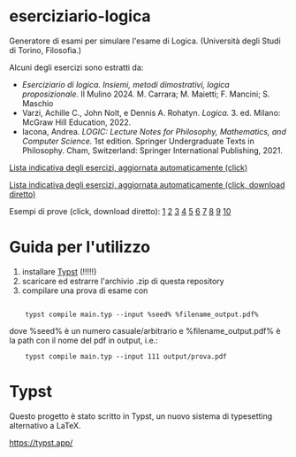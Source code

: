 # eserciziario-logica
Generatore di esami per simulare l'esame di Logica. (Università degli Studi di Torino, Filosofia.)

Alcuni degli esercizi sono estratti da:
- _Eserciziario di logica. Insiemi, metodi dimostrativi, logica proposizionale._ Il Mulino 2024. M. Carrara; M. Maietti; F. Mancini; S. Maschio
- Varzi, Achille C., John Nolt, e Dennis A. Rohatyn. _Logica._ 3. ed. Milano: McGraw Hill Education, 2022.
- Iacona, Andrea. _LOGIC: Lecture Notes for Philosophy, Mathematics, and Computer Science._ 1st edition. Springer Undergraduate Texts in Philosophy. Cham, Switzerland: Springer International Publishing, 2021.

[Lista indicativa degli esercizi, aggiornata automaticamente (click)](https://github.com/inferendo/eserciziario-logica/blob/main/pdf/lista_es.pdf)

[Lista indicativa degli esercizi, aggiornata automaticamente (click, download diretto)](https://github.com/inferendo/eserciziario-logica/raw/main/pdf/lista_es.pdf)

Esempi di prove (click, download diretto): [1](https://github.com/inferendo/eserciziario-logica/raw/main/prove_es/1.pdf)   [2](https://github.com/inferendo/eserciziario-logica/raw/main/prove_es/2.pdf)   [3](https://github.com/inferendo/eserciziario-logica/raw/main/prove_es/3.pdf)   [4](https://github.com/inferendo/eserciziario-logica/raw/main/prove_es/4.pdf)   [5](https://github.com/inferendo/eserciziario-logica/raw/main/prove_es/5.pdf)   [6](https://github.com/inferendo/eserciziario-logica/raw/main/prove_es/6.pdf)   [7](https://github.com/inferendo/eserciziario-logica/raw/main/prove_es/7.pdf)   [8](https://github.com/inferendo/eserciziario-logica/raw/main/prove_es/8.pdf)   [9](https://github.com/inferendo/eserciziario-logica/raw/main/prove_es/9.pdf)   [10](https://github.com/inferendo/eserciziario-logica/raw/main/prove_es/10.pdf)










# Guida per l'utilizzo

1. installare [Typst](https://github.com/typst/typst) (!!!!!)
2. scaricare ed estrarre l'archivio .zip di questa repository
3. compilare una prova di esame con
```

    typst compile main.typ --input %seed% %filename_output.pdf%
```

dove %seed% è un numero casuale/arbitrario e %filename_output.pdf% è la path con il nome del pdf in output, i.e.:
```
    typst compile main.typ --input 111 output/prova.pdf
```

# Typst

Questo progetto è stato scritto in Typst, un nuovo sistema di typesetting alternativo a LaTeX.

https://typst.app/


